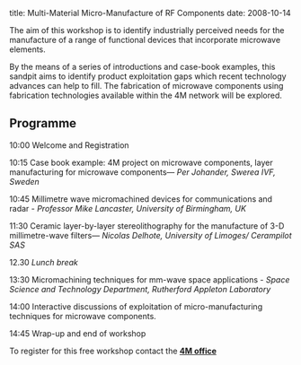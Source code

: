 title: Multi-Material Micro-Manufacture of RF Components
date: 2008-10-14 


The aim of this workshop is to identify industrially perceived needs for the manufacture of a range of functional devices that incorporate microwave elements.
<!--break-->
By the means of a series of introductions and case-book examples, this sandpit aims to identify product exploitation gaps which recent technology advances can help to fill. The fabrication of microwave components using fabrication technologies available within the 4M network will be explored.

## Programme


10:00 Welcome and Registration

10:15 Case book example: 4M project on microwave components, layer manufacturing for microwave components— *Per Johander, Swerea IVF, Sweden*

10:45 Millimetre wave micromachined devices for communications and radar - *Professor Mike Lancaster, University of Birmingham, UK*

11:30 Ceramic layer-by-layer stereolithography for the manufacture of 3-D millimetre-wave filters— *Nicolas Delhote, University of Limoges/ Cerampilot SAS*

12.30 *Lunch break*

13:30 Micromachining techniques for mm-wave space applications - *Space Science and Technology Department, Rutherford Appleton Laboratory*

14:00 Interactive discussions of exploitation of micro-manufacturing techniques for microwave components.

14:45 Wrap-up and end of workshop

To register for this free workshop contact the **[4M office](mailto:whytejc@cf.ac.uk)**